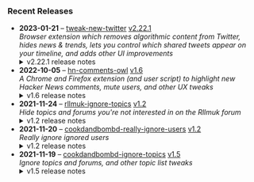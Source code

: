 ### Recent Releases

<!-- RECENT_RELEASES -->
<ul>
<li>
  <strong>2023-01-21</strong> – <a href="https://github.com/insin/tweak-new-twitter">tweak-new-twitter</a> <a href="https://github.com/insin/tweak-new-twitter/releases/tag/v2.22.1">v2.22.1</a>
  <div><em>Browser extension which removes algorithmic content from Twitter, hides news &amp; trends, lets you control which shared tweets appear on your timeline, and adds other UI improvements</em></div>
  <details><summary>v2.22.1 release notes</summary><ul>
<li>Fixed Tweak New Twitter not working if you open Twitter in a background tab then switch to it some time later [<a class="issue-link js-issue-link" data-error-text="Failed to load title" data-id="1551764794" data-permission-text="Title is private" data-url="https://github.com/insin/tweak-new-twitter/issues/198" data-hovercard-type="issue" data-hovercard-url="/insin/tweak-new-twitter/issues/198/hovercard" href="https://github.com/insin/tweak-new-twitter/issues/198">#198</a>]</li>
</ul>
<hr>
<p>This version is in the following browser extension stores:</p>
<p><a href="https://chrome.google.com/webstore/detail/tweak-new-twitter/kpmjjdhbcfebfjgdnpjagcndoelnidfj" rel="nofollow"><img src="https://user-images.githubusercontent.com/226692/212897023-9e66b1b0-e1cd-44df-a4f2-3d5bda80c5f8.png" alt="Chrome" style="max-width: 100%;"></a></p></details>
</li>
<li>
  <strong>2022-10-05</strong> – <a href="https://github.com/insin/hn-comments-owl">hn-comments-owl</a> <a href="https://github.com/insin/hn-comments-owl/releases/tag/v1.6">v1.6</a>
  <div><em>A Chrome and Firefox extension (and user script) to highlight new Hacker News comments, mute users, and other UX tweaks</em></div>
  <details><summary>v1.6 release notes</summary><ul>
<li>Fixed displaying the number of new comments on item list pages</li>
</ul></details>
</li>
<li>
  <strong>2021-11-24</strong> – <a href="https://github.com/insin/rllmuk-ignore-topics">rllmuk-ignore-topics</a> <a href="https://github.com/insin/rllmuk-ignore-topics/releases/tag/v1.2">v1.2</a>
  <div><em>Hide topics and forums you're not interested in on the Rllmuk forum</em></div>
  <details><summary>v1.2 release notes</summary><ul>
<li>Added support for the Fluid view</li>
<li>Added a collapse control for the Fluid sidebar</li>
</ul></details>
</li>
<li>
  <strong>2021-11-20</strong> – <a href="https://github.com/insin/cookdandbombd-really-ignore-users">cookdandbombd-really-ignore-users</a> <a href="https://github.com/insin/cookdandbombd-really-ignore-users/releases/tag/v1.2">v1.2</a>
  <div><em>Really ignore ignored users</em></div>
  <details><summary>v1.2 release notes</summary><p>Updated for new theme</p>
<p>Added re-striping of posts so it doesn't look weird when posts are hidden</p></details>
</li>
<li>
  <strong>2021-11-19</strong> – <a href="https://github.com/insin/cookdandbombd-ignore-topics">cookdandbombd-ignore-topics</a> <a href="https://github.com/insin/cookdandbombd-ignore-topics/releases/tag/v1.5">v1.5</a>
  <div><em>Ignore topics and forums, and other topic list tweaks</em></div>
  <details><summary>v1.5 release notes</summary><p>Fixed alternate striping of topics when ignored topics are hidden</p></details>
</li>
</ul>
<!-- /RECENT_RELEASES -->
